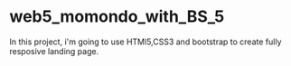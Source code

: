# web5_momondo_with_BS_5
In this project, i'm going to use HTMl5,CSS3 and bootstrap to create fully resposive landing page.
